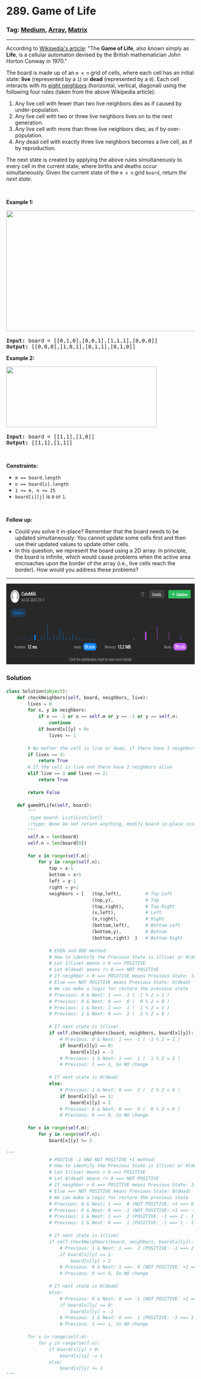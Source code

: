 # 289. Game of Life
### Tag: [Medium](https://github.com/TheOnlyMiki/LeetCode-For-Fun/tree/main#medium-level), [Array](https://github.com/TheOnlyMiki/LeetCode-For-Fun/tree/main#array), [Matrix](https://github.com/TheOnlyMiki/LeetCode-For-Fun/tree/main#matrix)
---
<div class="px-5 pt-4"><div class="flex"></div><div class="_1l1MA" data-track-load="description_content"><p>According to&nbsp;<a href="https://en.wikipedia.org/wiki/Conway%27s_Game_of_Life" target="_blank">Wikipedia's article</a>: "The <b>Game of Life</b>, also known simply as <b>Life</b>, is a cellular automaton devised by the British mathematician John Horton Conway in 1970."</p>

<p>The board is made up of an <code>m x n</code> grid of cells, where each cell has an initial state: <b>live</b> (represented by a <code>1</code>) or <b>dead</b> (represented by a <code>0</code>). Each cell interacts with its <a href="https://en.wikipedia.org/wiki/Moore_neighborhood" target="_blank">eight neighbors</a> (horizontal, vertical, diagonal) using the following four rules (taken from the above Wikipedia article):</p>

<ol>
	<li>Any live cell with fewer than two live neighbors dies as if caused by under-population.</li>
	<li>Any live cell with two or three live neighbors lives on to the next generation.</li>
	<li>Any live cell with more than three live neighbors dies, as if by over-population.</li>
	<li>Any dead cell with exactly three live neighbors becomes a live cell, as if by reproduction.</li>
</ol>

<p><span>The next state is created by applying the above rules simultaneously to every cell in the current state, where births and deaths occur simultaneously. Given the current state of the <code>m x n</code> grid <code>board</code>, return <em>the next state</em>.</span></p>

<p>&nbsp;</p>
<p><strong class="example">Example 1:</strong></p>
<img alt="" src="https://assets.leetcode.com/uploads/2020/12/26/grid1.jpg" style="width: 562px; height: 322px;">
<pre><strong>Input:</strong> board = [[0,1,0],[0,0,1],[1,1,1],[0,0,0]]
<strong>Output:</strong> [[0,0,0],[1,0,1],[0,1,1],[0,1,0]]
</pre>

<p><strong class="example">Example 2:</strong></p>
<img alt="" src="https://assets.leetcode.com/uploads/2020/12/26/grid2.jpg" style="width: 402px; height: 162px;">
<pre><strong>Input:</strong> board = [[1,1],[1,0]]
<strong>Output:</strong> [[1,1],[1,1]]
</pre>

<p>&nbsp;</p>
<p><strong>Constraints:</strong></p>

<ul>
	<li><code>m == board.length</code></li>
	<li><code>n == board[i].length</code></li>
	<li><code>1 &lt;= m, n &lt;= 25</code></li>
	<li><code>board[i][j]</code> is <code>0</code> or <code>1</code>.</li>
</ul>

<p>&nbsp;</p>
<p><strong>Follow up:</strong></p>

<ul>
	<li>Could you solve it in-place? Remember that the board needs to be updated simultaneously: You cannot update some cells first and then use their updated values to update other cells.</li>
	<li>In this question, we represent the board using a 2D array. In principle, the board is infinite, which would cause problems when the active area encroaches upon the border of the array (i.e., live cells reach the border). How would you address these problems?</li>
</ul>
</div></div>

---
<img src="Submit.png" width="700" height="215" />

### Solution

```python
class Solution(object):
    def checkNeighbors(self, board, neighbors, live):
        lives = 0
        for x, y in neighbors:
            if x == -1 or x == self.m or y == -1 or y == self.n:
                continue
            if board[x][y] > 0:
                lives += 1

        # No matter the cell is live or dead, if there have 3 neighbors alive
        if lives == 3:
            return True
        # If the cell is live and there have 2 neighbors alive
        elif live == 1 and lives == 2:
            return True

        return False
    
    def gameOfLife(self, board):
        """
        :type board: List[List[int]]
        :rtype: None Do not return anything, modify board in-place instead.
        """
        self.m = len(board)
        self.n = len(board[0])

        for x in range(self.m):
            for y in range(self.n):
                top = x-1
                bottom = x+1
                left = y-1
                right = y+1
                neighbors = [   (top,left),         # Top Left
                                (top,y),            # Top
                                (top,right),        # Top-Right
                                (x,left),           # Left
                                (x,right),          # Right
                                (bottom,left),      # Bottom Left
                                (bottom,y),         # Bottom
                                (bottom,right)  ]   # Bottom Right
                
                # EVEN and ODD method:
                # How to identify the Previous State is 1(live) or 0(dead)?
                # Let 1(live) means > 0 ==> POSITIVE
                # Let 0(dead) means !> 0 ==> NOT POSITIVE
                # If neighbor > 0 ==> POSITIVE means Previous State: 1(live)
                # Else ==> NOT POSITIVE means Previous State: 0(dead)
                # We can make a logic for restore the previous state
                # Previous: 0 & Next: 1 ==> -1 ( -1 % 2 = 1 )
                # Previous: 0 & Next: 0 ==>  0 (  0 % 2 = 0 )
                # Previous: 1 & Next: 1 ==>  1 (  1 % 2 = 1 )
                # Previous: 1 & Next: 0 ==>  2 (  2 % 2 = 0 )

                # If next state is 1(live)
                if self.checkNeighbors(board, neighbors, board[x][y]):
                    # Previous: 0 & Next: 1 ==> -1 ( -1 % 2 = 1 )
                    if board[x][y] == 0:
                        board[x][y] = -1
                    # Previous: 1 & Next: 1 ==>  1 (  1 % 2 = 1 ) 
                    # Previous: 1 ==> 1, So NO change
                    
                # If next state is 0(dead)
                else:
                    # Previous: 1 & Next: 0 ==>  2 (  2 % 2 = 0 )
                    if board[x][y] == 1:
                        board[x][y] = 2
                    # Previous: 0 & Next: 0 ==>  0 (  0 % 2 = 0 )
                    # Previous: 0 ==> 0, So NO change

        for x in range(self.m):
            for y in range(self.n):
                board[x][y] %= 2

"""
                # POSTIVE -1 AND NOT POSITIVE +1 method:
                # How to identify the Previous State is 1(live) or 0(dead)?
                # Let 1(live) means > 0 ==> POSITIVE
                # Let 0(dead) means !> 0 ==> NOT POSITIVE
                # If neighbor > 0 ==> POSITIVE means Previous State: 1(live)
                # Else ==> NOT POSITIVE means Previous State: 0(dead)
                # We can make a logic for restore the previous state
                # Previous: 0 & Next: 1 ==>  0 (NOT POSITIVE: +1 ==> 0 + 1 = 1)
                # Previous: 0 & Next: 0 ==> -1 (NOT POSITIVE: +1 ==> -1 + 1 = 0)
                # Previous: 1 & Next: 1 ==>  2 (POSITIVE: -1 ==> 2 - 1 = 1)
                # Previous: 1 & Next: 0 ==>  1 (POSITIVE: -1 ==> 1 - 1 = 0)

                # If next state is 1(live)
                if self.checkNeighbors(board, neighbors, board[x][y]):
                    # Previous: 1 & Next: 1 ==>  2 (POSITIVE: -1 ==> 2 - 1 = 1)
                    if board[x][y] == 1:
                        board[x][y] = 2
                    # Previous: 0 & Next: 1 ==>  0 (NOT POSITIVE: +1 ==> 0 + 1 = 1) 
                    # Previous: 0 ==> 0, So NO change
                    
                # If next state is 0(dead)
                else:
                    # Previous: 0 & Next: 0 ==> -1 (NOT POSITIVE: +1 ==> -1 + 1 = 0)
                    if board[x][y] == 0:
                        board[x][y] = -1
                    # Previous: 1 & Next: 0 ==>  1 (POSITIVE: -1 ==> 1 - 1 = 0)
                    # Previous: 1 ==> 1, So NO change

        for x in range(self.m):
            for y in range(self.n):
                if board[x][y] > 0:
                    board[x][y] -= 1
                else:
                    board[x][y] += 1 
"""
```
